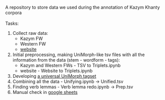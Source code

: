 A repository to store data we used during the annotation of Kazym Khanty corpora<br><br>
Tasks:
1. Collect raw data:
    * Kazym FW
    * Western FW
    * [website](http://www.babel.gwi.uni-muenchen.de/index.php?abfrage=KK_corpus&subnavi=corpus_pub)
2. Initial preprocessing, making UniMorph-like tsv files with all the information from the data (stem - wordform - tags):
   * Kazym and Western FWs - TSV to Triplets.ipynb
   * website - Website to Triplets.ipynb
3. Developing [a universal UniMorph tagset](https://docs.google.com/spreadsheets/d/16ISV_Tj9VOCSoos6XBLfljAnNMa1vxNfhyvU3EpkVyU/edit?usp=sharing)
4. Combining all the data - Unifying.ipynb -> Unified.tsv
5. Finding verb lemmas - Verb lemma redo.ipynb -> Prep.tsv
6. Manual check in [google sheets](https://docs.google.com/spreadsheets/d/1xMTFvap5oq24Hh21yxZOgH0coK2t5kQxn-QtKvuODkw/edit?usp=sharing)

